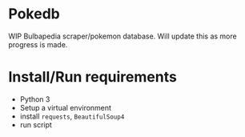 # Pokedb

WIP Bulbapedia scraper/pokemon database.  Will update this as more progress is made.

# Install/Run requirements
* Python 3
* Setup a virtual environment
* install `requests`, `BeautifulSoup4`
* run script